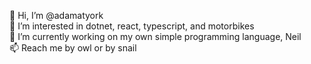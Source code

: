 👋 Hi, I’m @adamatyork <br>
👀 I’m interested in dotnet, react, typescript, and motorbikes <br>
🌱 I’m currently working on my own simple programming language, Neil <br>
📫 Reach me by owl or by snail

<!---
adamatyork/adamatyork is a ✨ special ✨ repository because its `README.md` (this file) appears on your GitHub profile.
You can click the Preview link to take a look at your changes.
--->
